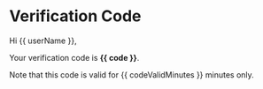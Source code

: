 # Verification Code

Hi {{ userName }},

Your verification code is **{{ code }}**.

Note that this code is valid for {{ codeValidMinutes }} minutes only.
